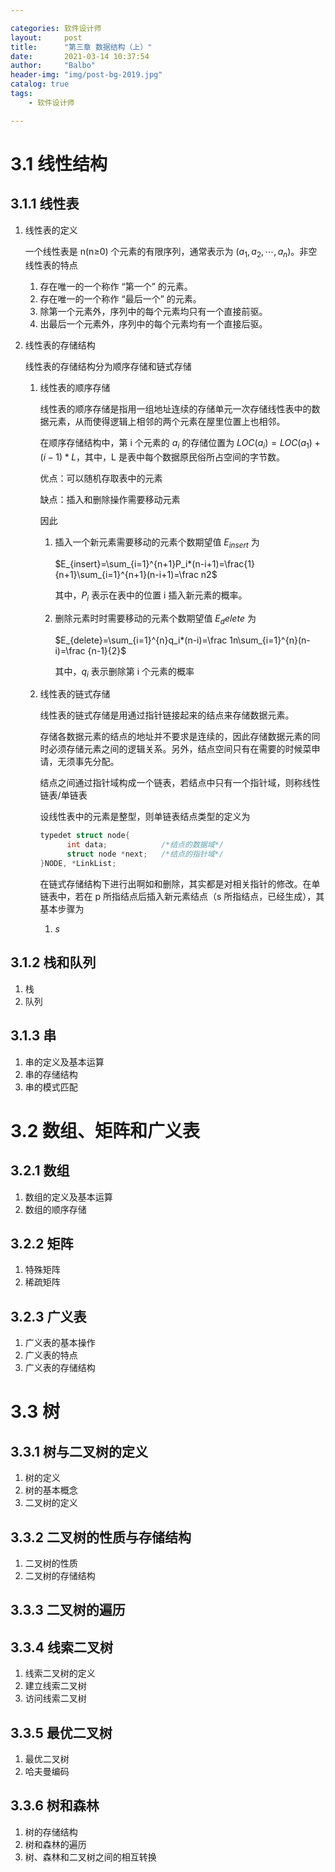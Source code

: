 ```yaml
---

categories: 软件设计师
layout:     post
title:      "第三章 数据结构（上）"
date:       2021-03-14 10:37:54
author:     "Balbo"
header-img: "img/post-bg-2019.jpg"
catalog: true
tags:
    - 软件设计师

---
```


# 3.1 线性结构

## 3.1.1 线性表

1. 线性表的定义

   一个线性表是 n(n$\geq$0) 个元素的有限序列，通常表示为 $(a_1,a_2,\cdots,a_n)$。非空线性表的特点

   1. 存在唯一的一个称作 “第一个” 的元素。
   2. 存在唯一的一个称作 “最后一个” 的元素。
   3. 除第一个元素外，序列中的每个元素均只有一个直接前驱。
   4. 出最后一个元素外，序列中的每个元素均有一个直接后驱。

2. 线性表的存储结构

   线性表的存储结构分为顺序存储和链式存储

   1. 线性表的顺序存储

      线性表的顺序存储是指用一组地址连续的存储单元一次存储线性表中的数据元素，从而使得逻辑上相邻的两个元素在屋里位置上也相邻。

      在顺序存储结构中，第 i 个元素的 $a_i$ 的存储位置为 $LOC(a_i)=LOC(a_1)+(i-1)*L$，其中，L 是表中每个数据原民俗所占空间的字节数。

      优点：可以随机存取表中的元素

      缺点：插入和删除操作需要移动元素

      因此

      1. 插入一个新元素需要移动的元素个数期望值 $E_{insert}$ 为

          $E_{insert}=\sum_{i=1}^{n+1}P_i*(n-i+1)=\frac{1}{n+1}\sum_{i=1}^{n+1}(n-i+1)=\frac n2$

         其中，$P_i$ 表示在表中的位置 i 插入新元素的概率。

      2. 删除元素时时需要移动的元素个数期望值 $E_delete$ 为

         $E_{delete}=\sum_{i=1}^{n}q_i*(n-i)=\frac 1n\sum_{i=1}^{n}(n-i)=\frac {n-1}{2}$

         其中，$q_i$ 表示删除第 i 个元素的概率

   2. 线性表的链式存储

      线性表的链式存储是用通过指针链接起来的结点来存储数据元素。

      存储各数据元素的结点的地址并不要求是连续的，因此存储数据元素的同时必须存储元素之间的逻辑关系。另外，结点空间只有在需要的时候菜申请，无须事先分配。

      结点之间通过指针域构成一个链表，若结点中只有一个指针域，则称线性链表/单链表

      设线性表中的元素是整型，则单链表结点类型的定义为

      ```c
      typedet struct node{
      		int data;            /*结点的数据域*/
      		struct node *next;   /*结点的指针域*/
      }NODE, *LinkList;
      ```

      在链式存储结构下进行出啊如和删除，其实都是对相关指针的修改。在单链表中，若在 p 所指结点后插入新元素结点（s 所指结点，已经生成），其基本步骤为

      1. $s$

## 3.1.2 栈和队列

1. 栈
2. 队列

## 3.1.3 串

1. 串的定义及基本运算
2. 串的存储结构
3. 串的模式匹配

# 3.2 数组、矩阵和广义表

## 3.2.1 数组

1. 数组的定义及基本运算
2. 数组的顺序存储

## 3.2.2 矩阵

1. 特殊矩阵
2. 稀疏矩阵

## 3.2.3 广义表

1. 广义表的基本操作
2. 广义表的特点
3. 广义表的存储结构

# 3.3 树

## 3.3.1 树与二叉树的定义

1. 树的定义
2. 树的基本概念
3. 二叉树的定义

## 3.3.2 二叉树的性质与存储结构

1. 二叉树的性质
2. 二叉树的存储结构

## 3.3.3 二叉树的遍历

## 3.3.4 线索二叉树

1. 线索二叉树的定义
2. 建立线索二叉树
3. 访问线索二叉树

## 3.3.5 最优二叉树

1. 最优二叉树
2. 哈夫曼编码

## 3.3.6 树和森林

1. 树的存储结构
2. 树和森林的遍历
3. 树、森林和二叉树之间的相互转换
